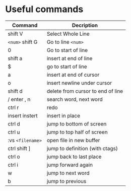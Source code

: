 # Useful commands

| Command           | Decription                        |
| ----------------- | -------------------------         |
| shift V           | Select Whole Line                 |
| `<num>` shift G   | Go to line `<num>`                |
| 0                 | Go to start of line               |
| shift a           | insert at end of line             |
| $                 | go to start of line               |
| a                 | insert at end of cursor           |
| o                 | insert newline under cursor       |
| shift d           | delete from cursor to end of line |
| /<word> enter , n | search word, next word            |
| ctrl r            | redo                              |
| insert instert    | insert in place                   |
| ctrl d            | jump to bottom of screen          |
| ctrl u            | jump to top half of screen        |
| :vs `<filename>`  | open file in new buffer           |
| ctrl shift ]      | jump to definition (with ctags)   |
| ctrl o            | jump back to last place           |
| ctrl i            | jump forward again                |
| w                 | jump to next word                 |
| b                 | jump to previous                  |
